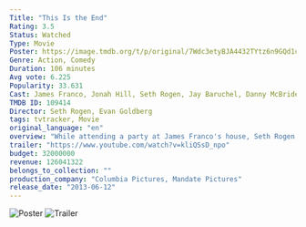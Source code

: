 ```yaml
---
Title: "This Is the End"
Rating: 3.5
Status: Watched
Type: Movie
Poster: https://image.tmdb.org/t/p/original/7Wdc3etyBJA4432TYtz6n9GQd1c.jpg
Genre: Action, Comedy
Duration: 106 minutes
Avg vote: 6.225
Popularity: 33.631
Cast: James Franco, Jonah Hill, Seth Rogen, Jay Baruchel, Danny McBride, Craig Robinson, Michael Cera, Emma Watson, Mindy Kaling, David Krumholtz
TMDB ID: 109414
Director: Seth Rogen, Evan Goldberg
tags: tvtracker, Movie
original_language: "en"
overview: "While attending a party at James Franco's house, Seth Rogen, Jay Baruchel and many other celebrities are faced with the apocalypse."
trailer: "https://www.youtube.com/watch?v=kliQSsD_npo"
budget: 32000000
revenue: 126041322
belongs_to_collection: ""
production_company: "Columbia Pictures, Mandate Pictures"
release_date: "2013-06-12"
---
```

![Poster](https://image.tmdb.org/t/p/original/7Wdc3etyBJA4432TYtz6n9GQd1c.jpg)
![Trailer](https://www.youtube.com/watch?v=kliQSsD_npo)